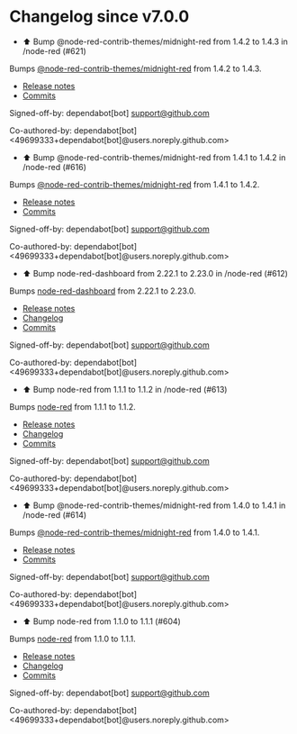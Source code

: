 # Changelog since v7.0.0
- ⬆️ Bump @node-red-contrib-themes/midnight-red from 1.4.2 to 1.4.3 in /node-red (#621)

Bumps [@node-red-contrib-themes/midnight-red](https://github.com/node-red-contrib-themes/midnight-red) from 1.4.2 to 1.4.3.
- [Release notes](https://github.com/node-red-contrib-themes/midnight-red/releases)
- [Commits](https://github.com/node-red-contrib-themes/midnight-red/commits)

Signed-off-by: dependabot[bot] <support@github.com>

Co-authored-by: dependabot[bot] <49699333+dependabot[bot]@users.noreply.github.com> 
- ⬆️ Bump @node-red-contrib-themes/midnight-red from 1.4.1 to 1.4.2 in /node-red (#616)

Bumps [@node-red-contrib-themes/midnight-red](https://github.com/node-red-contrib-themes/midnight-red) from 1.4.1 to 1.4.2.
- [Release notes](https://github.com/node-red-contrib-themes/midnight-red/releases)
- [Commits](https://github.com/node-red-contrib-themes/midnight-red/commits)

Signed-off-by: dependabot[bot] <support@github.com>

Co-authored-by: dependabot[bot] <49699333+dependabot[bot]@users.noreply.github.com> 
- ⬆️ Bump node-red-dashboard from 2.22.1 to 2.23.0 in /node-red (#612)

Bumps [node-red-dashboard](https://github.com/node-red/node-red-dashboard) from 2.22.1 to 2.23.0.
- [Release notes](https://github.com/node-red/node-red-dashboard/releases)
- [Changelog](https://github.com/node-red/node-red-dashboard/blob/master/CHANGELOG.md)
- [Commits](https://github.com/node-red/node-red-dashboard/compare/2.22.1...2.23.0)

Signed-off-by: dependabot[bot] <support@github.com>

Co-authored-by: dependabot[bot] <49699333+dependabot[bot]@users.noreply.github.com> 
- ⬆️ Bump node-red from 1.1.1 to 1.1.2 in /node-red (#613)

Bumps [node-red](https://github.com/node-red/node-red) from 1.1.1 to 1.1.2.
- [Release notes](https://github.com/node-red/node-red/releases)
- [Changelog](https://github.com/node-red/node-red/blob/master/CHANGELOG.md)
- [Commits](https://github.com/node-red/node-red/compare/1.1.1...1.1.2)

Signed-off-by: dependabot[bot] <support@github.com>

Co-authored-by: dependabot[bot] <49699333+dependabot[bot]@users.noreply.github.com> 
- ⬆️ Bump @node-red-contrib-themes/midnight-red from 1.4.0 to 1.4.1 in /node-red (#614)

Bumps [@node-red-contrib-themes/midnight-red](https://github.com/node-red-contrib-themes/midnight-red) from 1.4.0 to 1.4.1.
- [Release notes](https://github.com/node-red-contrib-themes/midnight-red/releases)
- [Commits](https://github.com/node-red-contrib-themes/midnight-red/commits)

Signed-off-by: dependabot[bot] <support@github.com>

Co-authored-by: dependabot[bot] <49699333+dependabot[bot]@users.noreply.github.com> 
- ⬆️ Bump node-red from 1.1.0 to 1.1.1 (#604)

Bumps [node-red](https://github.com/node-red/node-red) from 1.1.0 to 1.1.1.
- [Release notes](https://github.com/node-red/node-red/releases)
- [Changelog](https://github.com/node-red/node-red/blob/master/CHANGELOG.md)
- [Commits](https://github.com/node-red/node-red/compare/1.1.0...1.1.1)

Signed-off-by: dependabot[bot] <support@github.com>

Co-authored-by: dependabot[bot] <49699333+dependabot[bot]@users.noreply.github.com> 
